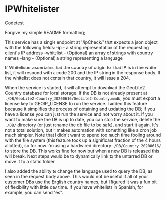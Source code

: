 # IPWhitelister
Codetest

Forgive my simple README formatting;

This service has a single endpoint at '/ipCheck/' that expects a json object with the following fields:
-ip - a string representation of the requesting client's IP address
-whitelist - (Optional) an array of strings with country names
-lang - (Optional) a string representing a language

If Whitelister ascertains that the country of origin for that IP is in the white list, it will respond with a code 200 and the IP string in the response body. If the whitelist does not contain that country, it will issue a 204.

When the service is started, it will attempt to download the GeoLite2 Country database for local storage. If the DB is not already present at `./DB/GeoLite2-Country_20200616/GeoLite2-Country.mmdb`, you must export a license key to GEOIP_LICENSE to run the service. I added this feature because it simplifies the process of obtaining and updating the DB; if you have a license you can just run the service and not worry about it. If you want to make sure the DB is up to date, you can stop the service, delete the `./DB/` directory (or just rename the db file to be safe), and start it again. It's not a total solution, but it makes automation with something like a cron job much simpler. Note that I didn't want to spend too much time fooling around with the file system (this feature took up a significant fraction of the 4 hours allotted), so for now I'm using a hardwired directory `./DB/Country_20200616/` to store the DB. This works fine for now but when a new DB is released this will break. Next steps would be to dynamically link to the untarred DB or move it to a static folder.

I also added the ability to change the language used to query the DB, as seen in the request body above. This would not be useful if all of your customer DBs use the English country names, but I figured it was a fun bit of flexibility with little dev time. If you have whitelists in Spanish, for example, you can send "es". 